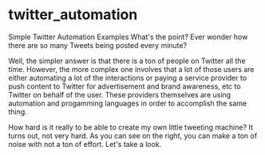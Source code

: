 # twitter_automation
Simple Twitter Automation Examples
What's the point?
Ever wonder how there are so many Tweets being posted every minute? 

Well, the simpler answer is that there is a ton of people on Twitter all the time. However, the more complex one involves that a lot of those users are either automating a lot of the interactions or paying a service provider to push content to Twitter for advertisement and brand awareness, etc to Twitter on behalf of the user. These providers themselves are using automation and progamming languages in order to accomplish the same thing. 

How hard is it really to be able to create my own little tweeting machine? It turns out, not very hard. As you can see on the right, you can make a ton of noise with not a ton of effort. Let's take a look.
